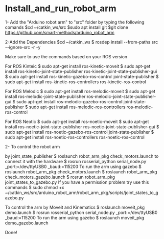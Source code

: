 # Install_and_run_robot_arm

1- Add the "Arduino robot arm" to "src" folder by typing the following comands
$cd ~/catkin_ws/src
$sudo apt install git
$git clone https://github.com/smart-methods/arduino_robot_arm

2-Add the Dependencies
$cd ~/catkin_ws
$ rosdep install --from-paths src --ignore-src -r -y

Make sure to use the commands based on your ROS version

For ROS Kinteic
$ sudo apt-get install ros-kinetic-moveit
$ sudo apt-get install ros-kinetic-joint-state-publisher ros-kinetic-joint-state-publisher-gui
$ sudo apt-get install ros-kinetic-gazebo-ros-control joint-state-publisher
$ sudo apt-get install ros-kinetic-ros-controllers ros-kinetic-ros-control

For ROS Melodic
$ sudo apt-get install ros-melodic-moveit
$ sudo apt-get install ros-melodic-joint-state-publisher ros-melodic-joint-state-publisher-gui
$ sudo apt-get install ros-melodic-gazebo-ros-control joint-state-publisher
$ sudo apt-get install ros-melodic-ros-controllers ros-melodic-ros-control

For ROS Neotic
$ sudo apt-get install ros-noetic-moveit
$ sudo apt-get install ros-noetic-joint-state-publisher ros-noetic-joint-state-publisher-gui
$ sudo apt-get install ros-noetic-gazebo-ros-control joint-state-publisher
$ sudo apt-get install ros-noetic-ros-controllers ros-noetic-ros-control

2- To control the robot arm 

by joint_state_publisher
$ roslaunch robot_arm_pkg check_motors.launch
to connect it with the hardware
$ rosrun rosserial_python serial_node.py _port:=/dev/ttyUSB0 _baud:=115200
To run the arm using gazebo
$ roslaunch robot_arm_pkg check_motors.launch
$ roslaunch robot_arm_pkg check_motors_gazebo.launch
$ rosrun robot_arm_pkg joint_states_to_gazebo.py
If you have a permission problem try use this commands
$ sudo chmod +x ~/catkin_ws/src/arduino_robot_arm/robot_arm_pkg/scripts/joint_states_to_gazebo.py

To control the arm by Moveit and Kinematics
$ roslaunch moveit_pkg demo.launch
$ rosrun rosserial_python serial_node.py _port:=/dev/ttyUSB0 _baud:=115200
To run the arm using gazebo
$ roslaunch moveit_pkg demo_gazebo.launch

Done!
